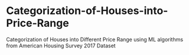 # Categorization-of-Houses-into-Price-Range
Categorization of Houses into Different Price Range using ML algorithms from American Housing Survey 2017 Dataset
